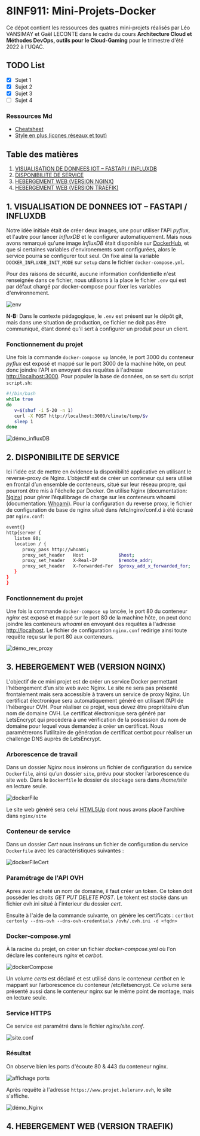 # 8INF911: Mini-Projets-Docker

Ce dépot contient les ressources des quatres mini-projets réalisés par Léo VANSIMAY et Gaël LECONTE dans le cadre du cours **Architecture Cloud et Méthodes DevOps, outils pour le Cloud-Gaming** pour le trimestre d'été 2022 à l'UQAC.


## TODO List

- [x] Sujet 1
- [x] Sujet 2
- [x] Sujet 3
- [ ] Sujet 4

### Ressources Md

- [Cheatsheet](https://www.markdownguide.org/cheat-sheet/)
- [Style en plus (icones réseaux et tout)](https://yushi95.medium.com/how-to-create-a-beautiful-readme-for-your-github-profile-36957caa711c)

## Table des matières

1. [VISUALISATION DE DONNEES IOT – FASTAPI / INFLUXDB](#1-visualisation-de-donnees-iot-–-fastapi--influxdb)
2. [DISPONIBILITE DE SERVICE](#2-disponibilite-de-service)
3. [HEBERGEMENT WEB (VERSION NGINX)](#3-hebergement-web-version-nginx)
4. [HEBERGEMENT WEB (VERSION TRAEFIK)](#4-hebergement-web-version-traefik)

## 1. VISUALISATION DE DONNEES IOT – FASTAPI / INFLUXDB

Notre idée initiale était de créer deux images, une pour utiliser l'API *pyflux*, et l'autre pour lancer *InfluxDB* et le configurer automatiquement. Mais nous avons remarqué qu'une image *InfluxDB* était disponible sur [DockerHub](https://hub.docker.com/), et que si certaines variables d'environements sont configurées, alors le service pourra se configurer tout seul. On fixe ainsi la variable `DOCKER_INFLUXDB_INIT_MODE` sur `setup` dans le fichier `docker-compose.yml`.

Pour des raisons de sécurité, aucune information confidentielle n'est renseignée dans ce fichier, nous utilisons à la place le fichier `.env` qui est par défaut chargé par docker-compose pour fixer les variables d'environnement.

![env](./env_1.png)

**N-B:** Dans le contexte pédagogique, le `.env` est présent sur le dépôt git, mais dans une situation de production, ce fichier ne doit pas être communiqué, étant donné qu'il sert à configurer un produit pour un client.

### Fonctionnement du projet

Une fois la commande `docker-compose up` lancée, le port 3000 du conteneur *pyflux* est exposé et mappé sur le port 3000 de la machine hôte, on peut donc joindre l'API en envoyant des requêtes à l'adresse <http://localhost:3000>. Pour populer la base de données, on se sert du script `script.sh`:

```bash
#!/bin/bash
while true
do
   v=$(shuf -i 5-20 -n 1)
   curl -X POST http://localhost:3000/climate/temp/$v
   sleep 1
done
```

![démo_influxDB](./Script_Projet1.png)

## 2. DISPONIBILITE DE SERVICE

Ici l'idée est de mettre en évidence la disponibilité applicative en utilisant le reverse-proxy de Nginx. L’objectif est de créer un conteneur qui sera utilisé en frontal d’un ensemble de conteneurs, situé sur leur réseau propre, qui pourront être mis à l'échelle par Docker.
On utilise Nginx (documentation: [Nginx](https://hub.docker.com/_/nginx)) pour gérer l’équilibrage de charge sur les conteneurs whoami (documentation: [Whoami](https://hub.docker.com/r/containous/whoami)).
Pour la configuration du reverse proxy, le fichier de configuration de base de nginx situé dans /etc/nginx/conf.d à été écrasé par `nginx.conf`:

```bash
event{}
http{server {
   listen 80;
   location / {
      proxy_pass http://whoami;
      proxy_set_header   Host             $host;
      proxy_set_header   X-Real-IP        $remote_addr;
      proxy_set_header   X-Forwarded-For  $proxy_add_x_forwarded_for;
   }
}
}
```
### Fonctionnement du projet

Une fois la commande `docker-compose up` lancée, le port 80 du conteneur *nginx* est exposé et mappé sur le port 80 de la machine hôte, on peut donc joindre les conteneurs *whoami* en envoyant des requêtes à l'adresse <http://localhost>. Le fichier de configuration `nginx.conf` redirige ainsi toute requête reçu sur le port 80 aux conteneurs.

![démo_rev_proxy](./test_mini_proj_2.png)

## 3. HEBERGEMENT WEB (VERSION NGINX)

L'objectif de ce mini projet est de créer un service Docker permettant l’hébergement d’un site web avec Nginx. Le site ne sera pas présenté frontalement mais sera accessible à travers un service de proxy Nginx.
Un certificat électronique sera automatiquement généré en utilisant l’API de l’hébergeur OVH. Pour réaliser ce projet, vous devez être propriétaire d’un nom de domaine OVH.
Le certificat électronique sera généré par LetsEncrypt qui procèdera à une vérification de la possession du nom de domaine pour lequel vous demandez à créer un certificat. Nous paramètrerons l’utilitaire de génération de certificat certbot pour réaliser un challenge DNS auprès de LetsEncrypt.

### Arborescence de travail

Dans un dossier *Nginx* nous insérons un fichier de configuration du service `Dockerfile`, ainsi qu’un dossier `site`, prévu pour stocker l’arborescence du site web.
Dans le `Dockerfile` le dossier de stockage sera dans */home/site* en lecture seule.

![dockerFile](./Dockerfil_nginx_3.png)

Le site web généré sera celui [HTML5Up](https://html5up.net/) dont nous avons placé l'archive dans `nginx/site`

### Conteneur de service

Dans un dossier *Cert* nous insérons un fichier de configuration du service `Dockerfile` avec les caractéristiques suivantes : 

![dockerFileCert](./Dockerfile_cert_3.png)

### Paramétrage de l'API OVH

Apres avoir acheté un nom de domaine, il faut créer un token. Ce token doit posséder les droits *GET PUT DELETE POST*. Le tokent est stocké dans un fichier ovh.ini situé à l'interieur du dossier *cert*.

Ensuite à l'aide de la commande suivante, on génère les certificats : `certbot certonly --dns-ovh --dns-ovh-credentials /ovh/.ovh.ini -d <fqdn>`

### Docker-compose.yml

À la racine du projet, on créer un fichier *docker-compose.yml* où l'on déclare les conteneurs *nginx* et *cerbot*.

![dockerCompose](./Dockercompose_3.png)

Un volume *certs* est déclaré et est utilisé dans le conteneur *certbot* en le mappant sur l’arborescence du conteneur /etc/letsencrypt.
Ce volume sera présenté aussi dans le conteneur nginx sur le même point de montage, mais en lecture seule.

### Service HTTPS

Ce service est paramétré dans le fichier *nginx/site.conf*.

![site.conf](./site.conf_3.png)

### Résultat

On observe bien les ports d'écoute 80 & 443 du conteneur nginx.

![affichage ports](./ports_projet1.png)

Après requête à l'adresse `https://www.projet.keleranv.ovh`, le site s'affiche.

![démo_Nginx](./Demo_projet_3.png)

## 4. HEBERGEMENT WEB (VERSION TRAEFIK)
